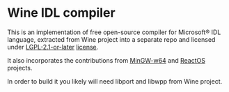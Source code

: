 Wine IDL compiler
=================

This is an implementation of free open-source compiler for Microsoft® IDL language, extracted from Wine project into a separate repo and licensed under [LGPL-2.1-or-later](https://tldrlegal.com/license/gnu-lesser-general-public-license-v2.1-(lgpl-2.1)) [license](./LICENSE.md).

It also incorporates the contributions from [MinGW-w64](https://sourceforge.net/p/mingw-w64/mingw-w64/ci/master/tree/mingw-w64-tools/widl/) and [ReactOS](https://github.com/reactos/reactos/tree/master/sdk/tools/widl) projects.

In order to build it you likely will need libport and libwpp from Wine project.
